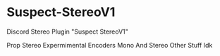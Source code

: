 # Suspect-StereoV1
Discord Stereo Plugin "Suspect StereoV1"

Prop Stereo
Expermimental Encoders
Mono And Stereo
Other Stuff Idk
